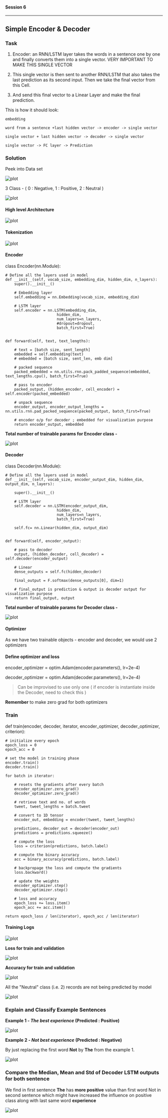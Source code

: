 #### Session 6
***
## Simple Encoder & Decoder 

### Task

1. Encoder: an RNN/LSTM layer takes the words in a sentence one by one and finally converts them into a single vector. VERY IMPORTANT TO MAKE THIS SINGLE VECTOR


2. This single vector is then sent to another RNN/LSTM that also takes the last prediction as its second input. Then we take the final vector from this Cell.

3. And send this final vector to a Linear Layer and make the final prediction. 

This is how it should look:

	embedding

	word from a sentence +last hidden vector -> encoder -> single vector

	single vector + last hidden vector -> decoder -> single vector

	single vector -> FC layer -> Prediction


### Solution

Peek into Data set 

![plot](./images/dataset_head.JPG)

3 Class - ( 0 : Negative, 1 : Positive, 2 : Neutral )

![plot](./images/dataset_target.JPG)

#### High level Architecture
![plot](./images/highlevel_arch.JPG)

#### Tokenization
![plot](./images/tokenize_eg.JPG)

#### Encoder

class Encoder(nn.Module):
    
    # Define all the layers used in model
    def __init__(self, vocab_size, embedding_dim, hidden_dim, n_layers):
        super().__init__()          
        
        # Embedding layer
        self.embedding = nn.Embedding(vocab_size, embedding_dim)
        
        # LSTM layer
        self.encoder = nn.LSTM(embedding_dim, 
                           hidden_dim, 
                           num_layers=n_layers, 
                           #dropout=dropout,
                           batch_first=True)


    def forward(self, text, text_lengths):
        
        # text = [batch size, sent_length]
        embedded = self.embedding(text)
        # embedded = [batch size, sent_len, emb dim]
      
        # packed sequence
        packed_embedded = nn.utils.rnn.pack_padded_sequence(embedded, text_lengths.cpu(), batch_first=True)
        
        # pass to encoder
        packed_output, (hidden_encoder, cell_encoder) = self.encoder(packed_embedded)

        # unpack sequence
        encoder_output, encoder_output_lengths = nn.utils.rnn.pad_packed_sequence(packed_output, batch_first=True)
    
        # encoder o/p for decoder ; embedded for visualization purpose
        return encoder_output, embedded


**Total number of trainable params for Encoder class -**

![plot](./images/encoder_params.JPG)


#### Decoder

class Decoder(nn.Module):
    
    # Define all the layers used in model
    def __init__(self, vocab_size, encoder_output_dim, hidden_dim, output_dim, n_layers):
        
        super().__init__()          
        
        # LSTM layer
        self.decoder = nn.LSTM(encoder_output_dim, 
                           hidden_dim, 
                           num_layers=n_layers, 
                           batch_first=True)

        self.fc= nn.Linear(hidden_dim, output_dim)


    def forward(self, encoder_output):
        
        # pass to decoder
        output, (hidden_decoder, cell_decoder) = self.decoder(encoder_output)

        # Linear
        dense_outputs = self.fc(hidden_decoder)   

        final_output = F.softmax(dense_outputs[0], dim=1)

        # final_output is prediction & output is decoder output for visualization purpose
        return final_output, output
		
**Total number of trainable params for Decoder class -**

![plot](./images/decoder_params.JPG)

#### Optimizer

As we have two trainable objects - encoder and decoder, we would use 2 optimizers

#### Define optimizer and loss

encoder_optimizer = optim.Adam(encoder.parameters(), lr=2e-4)

decoder_optimizer = optim.Adam(decoder.parameters(), lr=2e-4)


> Can be improvised to use only one ( if encoder is instantiate inside the Decoder, need to check this )

**Remember** to make zero grad for both optimizers

### Train

def train(encoder, decoder, iterator, encoder_optimizer, decoder_optimizer, criterion):
    
    # initialize every epoch 
    epoch_loss = 0
    epoch_acc = 0
    
    # set the model in training phase
    encoder.train()  
    decoder.train()
    
    for batch in iterator:
        
        # resets the gradients after every batch
        encoder_optimizer.zero_grad()   
        decoder_optimizer.zero_grad()   
        
        # retrieve text and no. of words
        tweet, tweet_lengths = batch.tweet  
        
        # convert to 1D tensor
        encoder_out, embedding = encoder(tweet, tweet_lengths)
        
        predictions, decoder_out = decoder(encoder_out)
        predictions = predictions.squeeze() 

        # compute the loss
        loss = criterion(predictions, batch.label)        
        
        # compute the binary accuracy
        acc = binary_accuracy(predictions, batch.label)   
        
        # backpropage the loss and compute the gradients
        loss.backward()       
        
        # update the weights
        encoder_optimizer.step()
        decoder_optimizer.step()
        
        # loss and accuracy
        epoch_loss += loss.item()  
        epoch_acc += acc.item()    
        
    return epoch_loss / len(iterator), epoch_acc / len(iterator)
	



#### Training Logs

![plot](./images/train_logs.JPG) 

**Loss for train and validation**

![plot](./images/loss_logs.JPG) 

**Accuracy for train and validation**

![plot](./images/accuracy_logs.JPG) 


All the "Neutral" class (i.e. 2) records are not being predicted by model

![plot](./images/precision_recall.JPG) 

### Explain and Classify Example Sentences

**Example 1 - *The best experience* (Predicted : Positive)**

![plot](./images/example1.JPG) 

**Example 2 - *Not best experience* (Predicted : Negative)**

By just replacing the first word **Not** by **The** from the example 1.

![plot](./images/example2.JPG) 


### Compare the Median, Mean and Std of Decoder LSTM outputs for both sentence

We find in first sentence **The** has **more positive** value than first word Not in second sentence 
which might have increased the influence on positive class along with last same word **experience**

![plot](./images/example_compare.JPG) 
